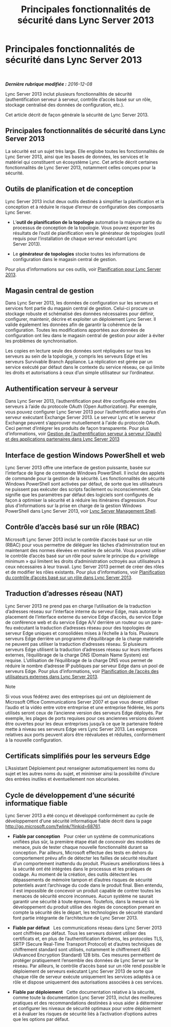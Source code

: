 ﻿---
title: Principales fonctionnalités de sécurité dans Lync Server 2013
TOCTitle: Principales fonctionnalités de sécurité dans Lync Server 2013
ms:assetid: bf2a3b8f-73c6-47e1-8c9e-ca1dc1a502bf
ms:mtpsurl: https://technet.microsoft.com/fr-fr/library/Dn342829(v=OCS.15)
ms:contentKeyID: 56269651
ms.date: 12/10/2016
mtps_version: v=OCS.15
ms.translationtype: HT
---

# Principales fonctionnalités de sécurité dans Lync Server 2013

 

_**Dernière rubrique modifiée :** 2016-12-08_

Lync Server 2013 inclut plusieurs fonctionnalités de sécurité (authentification serveur à serveur, contrôle d’accès basé sur un rôle, stockage centralisé des données de configuration, etc.).

Cet article décrit de façon générale la sécurité de Lync Server 2013.

## Principales fonctionnalités de sécurité dans Lync Server 2013

La sécurité est un sujet très large. Elle englobe toutes les fonctionnalités de Lync Server 2013, ainsi que les bases de données, les services et le matériel qui constituent un écosystème Lync. Cet article décrit certaines fonctionnalités de Lync Server 2013, notamment celles conçues pour la sécurité.

## Outils de planification et de conception

Lync Server 2013 inclut deux outils destinés à simplifier la planification et la conception et à réduire le risque d’erreur de configuration des composants Lync Server.

  - L’**outil de planification de la topologie** automatise la majeure partie du processus de conception de la topologie. Vous pouvez exporter les résultats de l’outil de planification vers le générateur de topologies (outil requis pour l’installation de chaque serveur exécutant Lync Server 2013).

  - Le **générateur de topologies** stocke toutes les informations de configuration dans le magasin central de gestion.

Pour plus d’informations sur ces outils, voir [Planification pour Lync Server 2013](lync-server-2013-planning.md).

## Magasin central de gestion

Dans Lync Server 2013, les données de configuration sur les serveurs et services font partie du magasin central de gestion. Celui-ci procure un stockage robuste et schématisé des données nécessaires pour définir, configurer, maintenir, décrire et exploiter un déploiement Lync Server. Il valide également les données afin de garantir la cohérence de la configuration. Toutes les modifications apportées aux données de configuration ont lieu dans le magasin central de gestion pour aider à éviter les problèmes de synchronisation.

Les copies en lecture seule des données sont répliquées sur tous les serveurs au sein de la topologie, y compris les serveurs Edge et les serveurs Survivable Branch Appliance. La réplication est gérée par un service exécuté par défaut dans le contexte du service réseau, ce qui limite les droits et autorisations à ceux d’un simple utilisateur sur l’ordinateur.

## Authentification serveur à serveur

Dans Lync Server 2013, l’authentification peut être configurée entre des serveurs à l’aide du protocole OAuth (Open Authorization). Par exemple, vous pouvez configurer Lync Server 2013 pour l’authentification auprès d’un serveur exécutant Exchange Server 2013. Le serveur Lync et le serveur Exchange peuvent s’approuver mutuellement à lֹ’aide du protocole OAuth. Ceci permet d’intégrer les produits de façon transparente. Pour plus d’informations, voir [Gestion de l’authentification serveur à serveur (Oauth) et des applications partenaires dans Lync Server 2013](lync-server-2013-managing-server-to-server-authentication-oauth-and-partner-applications.md)

## Interface de gestion Windows PowerShell et web

Lync Server 2013 offre une interface de gestion puissante, basée sur l’interface de ligne de commande Windows PowerShell. Il inclut des applets de commande pour la gestion de la sécurité. Les fonctionnalités de sécurité Windows PowerShell sont activées par défaut, de sorte que les utilisateurs ne puissent pas exécuter des scripts facilement ou inconsciemment. Cela signifie que les paramètres par défaut des logiciels sont configurés de façon à optimiser la sécurité et à réduire les itinéraires d’agression. Pour plus d’informations sur la prise en charge de la gestion Windows PowerShell dans Lync Server 2013, voir [Lync Server Management Shell](lync-server-2013-lync-server-management-shell.md).

## Contrôle d’accès basé sur un rôle (RBAC)

Microsoft Lync Server 2013 inclut le contrôle d’accès basé sur un rôle (RBAC) pour vous permettre de déléguer les tâches d’administration tout en maintenant des normes élevées en matière de sécurité. Vous pouvez utiliser le contrôle d’accès basé sur un rôle pour suivre le principe du « privilège minimum » qui limitent les droits d’administration octroyés aux utilisateurs à ceux nécessaires à leur travail. Lync Server 2013 permet de créer des rôles et de modifier les rôles existants. Pour plus d’informations, voir [Planification du contrôle d’accès basé sur un rôle dans Lync Server 2013](lync-server-2013-planning-for-role-based-access-control.md).

## Traduction d’adresses réseau (NAT)

Lync Server 2013 ne prend pas en charge l’utilisation de la traduction d’adresses réseau sur l’interface interne du serveur Edge, mais autorise le placement de l’interface externe du service Edge d’accès, du service Edge de conférence web et du service Edge A/V derrière un routeur ou un pare-feu exécutant la traduction d’adresses réseau pour des topologies de serveur Edge uniques et consolidées mises à l’échelle à la fois. Plusieurs serveurs Edge derrière un programme d’équilibrage de la charge matérielle ne peuvent pas utiliser la traduction d’adresses réseau. Si plusieurs serveurs Edge utilisent la traduction d’adresses réseau sur leurs interfaces externes, l’équilibrage de la charge DNS (Domain Name System) est requise. L’utilisation de l’équilibrage de la charge DNS vous permet de réduire le nombre d’adresse IP publiques par serveur Edge dans un pool de serveurs Edge. Pour plus d’informations, voir [Planification de l’accès des utilisateurs externes dans Lync Server 2013](lync-server-2013-planning-for-external-user-access.md).

> [!note]  
> Si vous vous fédérez avec des entreprises qui ont un déploiement de Microsoft Office Communications Server 2007 et que vous devez utiliser l’audio et la vidéo entre votre entreprise et une entreprise fédérée, les ports utilisés seront ceux de l’ancienne version des serveurs Edge déployés. Par exemple, les plages de ports requises pour ces anciennes versions doivent être ouvertes pour les deux entreprises jusqu’à ce que le partenaire fédéré mette à niveau ses serveurs Edge vers Lync Server 2013. Les exigences relatives aux ports peuvent alors être réévaluées et réduites, conformément à la nouvelle configuration.

## Certificats simplifiés pour les serveurs Edge

L’Assistant Déploiement peut renseigner automatiquement les noms du sujet et les autres noms du sujet, et minimiser ainsi la possibilité d’inclure des entrées inutiles et éventuellement non sécurisées.

## Cycle de développement d’une sécurité informatique fiable

Lync Server 2013 a été conçu et développé conformément au cycle de développement d‘une sécurité informatique fiable décrit dans la page <http://go.microsoft.com/fwlink/?linkid=68761>.

  - **Fiable par conception**   Pour créer un système de communications unifiées plus sûr, la première étape était de concevoir des modèles de menace, puis de tester chaque nouvelle fonctionnalité durant sa conception. Par ailleurs, Microsoft effectue des tests en dehors du comportement prévu afin de détecter les failles de sécurité résultant d’un comportement inattendu du produit. Plusieurs améliorations liées à la sécurité ont été intégrées dans le processus et les pratiques de codage. Au moment de la création, des outils détectent les dépassements de mémoire tampon et d’autres risques de sécurité potentiels avant l’archivage du code dans le produit final. Bien entendu, il est impossible de concevoir un produit capable de contrer toutes les menaces de sécurité encore inconnues. Aucun système ne saurait garantir une sécurité à toute épreuve. Toutefois, dans la mesure où le développement du produit utilise des règles de conception prenant en compte la sécurité dès le départ, les technologies de sécurité standard font partie intégrante de l’architecture de Lync Server 2013.

  - **Fiable par défaut**   Les communications réseau dans Lync Server 2013 sont chiffrées par défaut. Tous les serveurs doivent utiliser des certificats et, en plus de l’authentification Kerberos, les protocoles TLS, SRTP (Secure Real-Time Transport Protocol) et d’autres techniques de chiffrement standard sont utilisés, notamment le chiffrement AES (Advanced Encryption Standard) 128 bits. Ces mesures permettent de protéger pratiquement l’ensemble des données de Lync Server sur le réseau. Par ailleurs, le contrôle d’accès basé sur un rôle rend possible le déploiement de serveurs exécutant Lync Server 2013 de sorte que chaque rôle de serveur exécute uniquement les services adaptés à ce rôle et dispose uniquement des autorisations associées à ces services.

  - **Fiable par déploiement**   Cette documentation relative à la sécurité, comme toute la documentation Lync Server 2013, inclut des meilleures pratiques et des recommandations destinées à vous aider à déterminer et configurer les niveaux de sécurité optimaux pour votre déploiement et à évaluer les risques de sécurité liés à l’activation d’options autres que les options par défaut.

